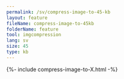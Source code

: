 ```yaml
---
permalink: /sv/compress-image-to-45-kb
layout: feature
fileName: compress-image-to-45kb
folderName: feature
tool: imgcompression
lang: sv
size: 45
type: kb
---
```


{%- include compress-image-to-X.html -%}
